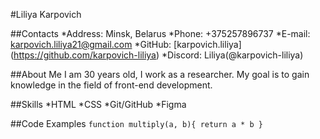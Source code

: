 #Liliya Karpovich

##Contacts
*Address: Minsk, Belarus
*Phone: +375257896737
*E-mail: karpovich.liliya21@gmail.com
*GitHub: [karpovich.liliya] (https://github.com/karpovich-liliya)
*Discord: Liliya(@karpovich-liliya)

##About Me
I am 30 years old, I work as a researcher. My goal is to gain knowledge in the field of front-end development.

##Skills
*HTML
*CSS
*Git/GitHub
*Figma

##Code Examples
`function multiply(a, b){
  return a * b
}`
